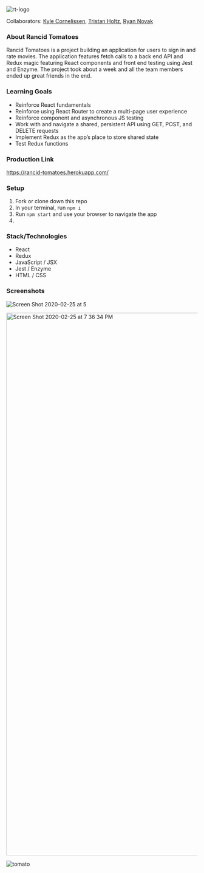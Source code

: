 ![rt-logo](https://user-images.githubusercontent.com/46171611/75307065-0419be00-5808-11ea-8b0b-b86b2828705f.png)

Collaborators: [Kyle Cornelissen](https://github.com/kylecornelissen/), [Tristan Holtz](https://github.com/Tristan-Holtz/), [Ryan Novak](https://github.com/ryan-novak)

### About Rancid Tomatoes
Rancid Tomatoes is a project building an application for users to sign in and rate movies. The application features fetch calls to a back end API and Redux magic featuring React components and front end testing using Jest and Enzyme. The project took about a week and all the team members ended up great friends in the end.

### Learning Goals
- Reinforce React fundamentals
- Reinforce using React Router to create a multi-page user experience
- Reinforce component and asynchronous JS testing
- Work with and navigate a shared, persistent API using GET, POST, and DELETE requests
- Implement Redux as the app’s place to store shared state
- Test Redux functions

### Production Link
https://rancid-tomatoes.herokuapp.com/

### Setup
1. Fork or clone down this repo
1. In your terminal, run `npm i`
1. Run `npm start` and use your browser to navigate the app
1. 

### Stack/Technologies
- React
- Redux
- JavaScript / JSX
- Jest / Enzyme
- HTML / CSS

### Screenshots
![Screen Shot 2020-02-25 at 5](https://user-images.githubusercontent.com/46171611/75306794-4bec1580-5807-11ea-8eba-f9380f1050e3.png)

<img width="1431" alt="Screen Shot 2020-02-25 at 7 36 34 PM" src="https://user-images.githubusercontent.com/46171611/75306445-54901c00-5806-11ea-8ab3-806315b44b1c.png">

![tomato](https://user-images.githubusercontent.com/46171611/75307882-1d236e80-580a-11ea-8131-c883f639e1f1.png)

